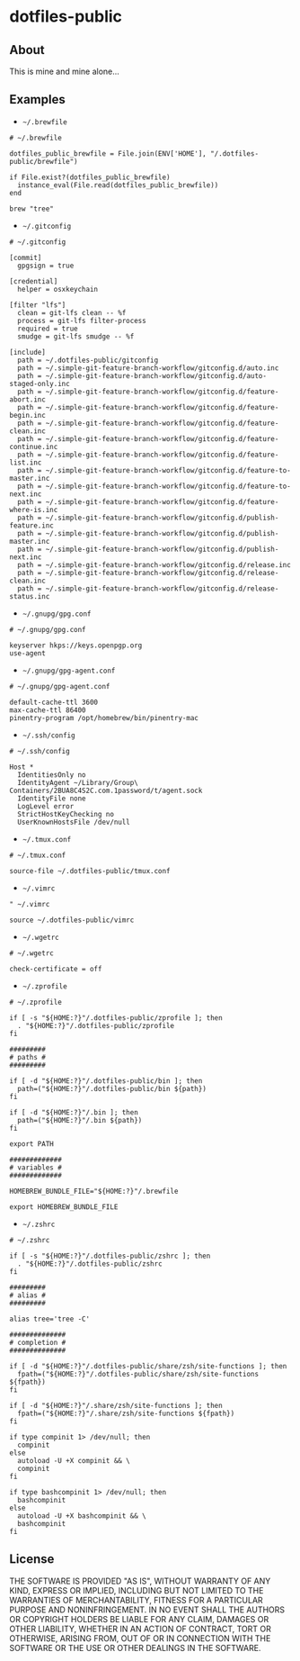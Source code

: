 # dotfiles-public

## About

This is mine and mine alone...

## Examples

* `~/.brewfile`

```text
# ~/.brewfile

dotfiles_public_brewfile = File.join(ENV['HOME'], "/.dotfiles-public/brewfile")

if File.exist?(dotfiles_public_brewfile)
  instance_eval(File.read(dotfiles_public_brewfile))
end

brew "tree"
```

* `~/.gitconfig`

```text
# ~/.gitconfig

[commit]
  gpgsign = true

[credential]
  helper = osxkeychain

[filter "lfs"]
  clean = git-lfs clean -- %f
  process = git-lfs filter-process
  required = true
  smudge = git-lfs smudge -- %f

[include]
  path = ~/.dotfiles-public/gitconfig
  path = ~/.simple-git-feature-branch-workflow/gitconfig.d/auto.inc
  path = ~/.simple-git-feature-branch-workflow/gitconfig.d/auto-staged-only.inc
  path = ~/.simple-git-feature-branch-workflow/gitconfig.d/feature-abort.inc
  path = ~/.simple-git-feature-branch-workflow/gitconfig.d/feature-begin.inc
  path = ~/.simple-git-feature-branch-workflow/gitconfig.d/feature-clean.inc
  path = ~/.simple-git-feature-branch-workflow/gitconfig.d/feature-continue.inc
  path = ~/.simple-git-feature-branch-workflow/gitconfig.d/feature-list.inc
  path = ~/.simple-git-feature-branch-workflow/gitconfig.d/feature-to-master.inc
  path = ~/.simple-git-feature-branch-workflow/gitconfig.d/feature-to-next.inc
  path = ~/.simple-git-feature-branch-workflow/gitconfig.d/feature-where-is.inc
  path = ~/.simple-git-feature-branch-workflow/gitconfig.d/publish-feature.inc
  path = ~/.simple-git-feature-branch-workflow/gitconfig.d/publish-master.inc
  path = ~/.simple-git-feature-branch-workflow/gitconfig.d/publish-next.inc
  path = ~/.simple-git-feature-branch-workflow/gitconfig.d/release.inc
  path = ~/.simple-git-feature-branch-workflow/gitconfig.d/release-clean.inc
  path = ~/.simple-git-feature-branch-workflow/gitconfig.d/release-status.inc
```

* `~/.gnupg/gpg.conf`

```text
# ~/.gnupg/gpg.conf

keyserver hkps://keys.openpgp.org
use-agent
```

* `~/.gnupg/gpg-agent.conf`

```text
# ~/.gnupg/gpg-agent.conf

default-cache-ttl 3600
max-cache-ttl 86400
pinentry-program /opt/homebrew/bin/pinentry-mac
```

* `~/.ssh/config`

```text
# ~/.ssh/config

Host *
  IdentitiesOnly no
  IdentityAgent ~/Library/Group\ Containers/2BUA8C4S2C.com.1password/t/agent.sock
  IdentityFile none
  LogLevel error
  StrictHostKeyChecking no
  UserKnownHostsFile /dev/null
```

* `~/.tmux.conf`

```text
# ~/.tmux.conf

source-file ~/.dotfiles-public/tmux.conf
```

* `~/.vimrc`

```text
" ~/.vimrc

source ~/.dotfiles-public/vimrc
```

* `~/.wgetrc`

```text
# ~/.wgetrc

check-certificate = off
```

* `~/.zprofile`

```shell
# ~/.zprofile

if [ -s "${HOME:?}"/.dotfiles-public/zprofile ]; then
  . "${HOME:?}"/.dotfiles-public/zprofile
fi

#########
# paths #
#########

if [ -d "${HOME:?}"/.dotfiles-public/bin ]; then
  path=("${HOME:?}"/.dotfiles-public/bin ${path})
fi

if [ -d "${HOME:?}"/.bin ]; then
  path=("${HOME:?}"/.bin ${path})
fi

export PATH

#############
# variables #
#############

HOMEBREW_BUNDLE_FILE="${HOME:?}"/.brewfile

export HOMEBREW_BUNDLE_FILE
```

* `~/.zshrc`

```shell
# ~/.zshrc

if [ -s "${HOME:?}"/.dotfiles-public/zshrc ]; then
  . "${HOME:?}"/.dotfiles-public/zshrc
fi

#########
# alias #
#########

alias tree='tree -C'

##############
# completion #
##############

if [ -d "${HOME:?}"/.dotfiles-public/share/zsh/site-functions ]; then
  fpath=("${HOME:?}"/.dotfiles-public/share/zsh/site-functions ${fpath})
fi

if [ -d "${HOME:?}"/.share/zsh/site-functions ]; then
  fpath=("${HOME:?}"/.share/zsh/site-functions ${fpath})
fi

if type compinit 1> /dev/null; then
  compinit
else
  autoload -U +X compinit && \
  compinit
fi

if type bashcompinit 1> /dev/null; then
  bashcompinit
else
  autoload -U +X bashcompinit && \
  bashcompinit
fi
```

## License

THE SOFTWARE IS PROVIDED "AS IS", WITHOUT WARRANTY OF ANY KIND, EXPRESS OR
IMPLIED, INCLUDING BUT NOT LIMITED TO THE WARRANTIES OF MERCHANTABILITY,
FITNESS FOR A PARTICULAR PURPOSE AND NONINFRINGEMENT. IN NO EVENT SHALL THE
AUTHORS OR COPYRIGHT HOLDERS BE LIABLE FOR ANY CLAIM, DAMAGES OR OTHER
LIABILITY, WHETHER IN AN ACTION OF CONTRACT, TORT OR OTHERWISE, ARISING FROM,
OUT OF OR IN CONNECTION WITH THE SOFTWARE OR THE USE OR OTHER DEALINGS IN THE
SOFTWARE.
